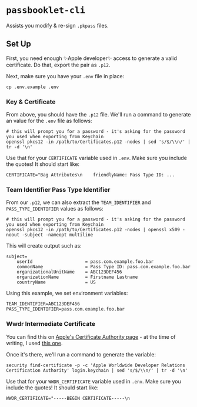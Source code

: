 # `passbooklet-cli`

Assists you modify & re-sign `.pkpass` files.

## Set Up

First, you need enough ✨Apple developer✨ access to generate a valid certificate. Do that, export the pair as `.p12`.

Next, make sure you have your `.env` file in place:

```
cp .env.example .env
```

### Key & Certificate

From above, you should have the `.p12` file. We'll run a command to generate an value for the `.env` file as follows:

```
# this will prompt you for a password - it's asking for the password you used when exporting from Keychain
openssl pkcs12 -in /path/to/Certificates.p12 -nodes | sed 's/$/\\n/' | tr -d '\n'
```

Use that for your `CERTIFICATE` variable used in `.env`. Make sure you include the quotes! It should start like:

```
CERTIFICATE="Bag Attributes\n    friendlyName: Pass Type ID: ...
```

### Team Identifier Pass Type Identifier

From our `.p12`, we can also extract the `TEAM_IDENTIFIER` and `PASS_TYPE_IDENTIFIER` values as follows:

```
# this will prompt you for a password - it's asking for the password you used when exporting from Keychain
openssl pkcs12 -in /path/to/Certificates.p12 -nodes | openssl x509 -noout -subject -nameopt multiline
```

This will create output such as:

```
subject=
    userId                    = pass.com.example.foo.bar
    commonName                = Pass Type ID: pass.com.example.foo.bar
    organizationalUnitName    = ABC123DEF456
    organizationName          = Firstname Lastname
    countryName               = US
```

Using this example, we set environment variables:

```
TEAM_IDENTIFIER=ABC123DEF456
PASS_TYPE_IDENTIFIER=pass.com.example.foo.bar
```

### Wwdr Intermediate Certificate

You can find this on [Apple's Certificate Authority page](https://www.apple.com/certificateauthority/) - at the time of writing, I used [this one](https://www.apple.com/certificateauthority/AppleWWDRCAG3.cer).

Once it's there, we'll run a command to generate the variable:

```
security find-certificate -p -c 'Apple Worldwide Developer Relations Certification Authority' login.keychain | sed 's/$/\\n/' | tr -d '\n'
```

Use that for your `WWDR_CERTIFICATE` variable used in `.env`. Make sure you include the quotes! It should start like:

```
WWDR_CERTIFICATE="-----BEGIN CERTIFICATE-----\n
```
